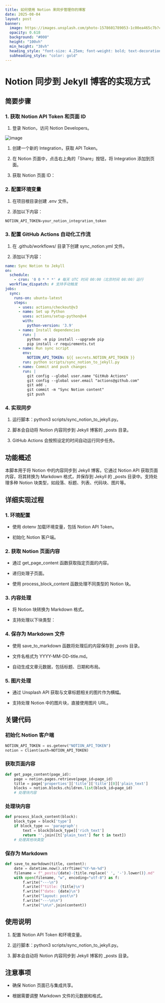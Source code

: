 ```yaml
---
title: 如何使用 Notion 来同步管理你的博客
date: 2025-08-04
layout: post
banner:
  image: https://images.unsplash.com/photo-1578601789053-1c00ea465c7b?crop=entropy&cs=tinysrgb&fit=max&fm=jpg&ixid=M3w2OTIwMzJ8MHwxfHJhbmRvbXx8fHx8fHx8fDE3NTQzMjUxNTl8&ixlib=rb-4.1.0&q=80&w=1080
  opacity: 0.618
  background: "#000"
  height: "100vh"
  min_height: "38vh"
  heading_style: "font-size: 4.25em; font-weight: bold; text-decoration: underline"
  subheading_style: "color: gold"
---
```


# Notion 同步到 Jekyll 博客的实现方式

## 简要步骤

### 1. 获取 Notion API Token 和页面 ID

1. 登录 Notion，访问 Notion Developers。

![image](https://prod-files-secure.s3.us-west-2.amazonaws.com/a7a0cc5a-89b9-4cda-8686-1fba0ca52f40/d19c1afe-dea5-4312-9333-786b0ba83054/image.png?X-Amz-Algorithm=AWS4-HMAC-SHA256&X-Amz-Content-Sha256=UNSIGNED-PAYLOAD&X-Amz-Credential=ASIAZI2LB466WOOIXHRM%2F20250804%2Fus-west-2%2Fs3%2Faws4_request&X-Amz-Date=20250804T163239Z&X-Amz-Expires=3600&X-Amz-Security-Token=IQoJb3JpZ2luX2VjEA8aCXVzLXdlc3QtMiJIMEYCIQDgRX22b75OlbsebD3hv%2BcWiWVzI%2FfvjBNHFohCMnh5vgIhAPvv%2BkUWdBZN17rZOOvALA6yYujYZPrP5jtWiPdZRoG9Kv8DCEgQABoMNjM3NDIzMTgzODA1IgxWgw5ATwT9nlUsPo0q3AMhjsFi%2FGoRhOyJWvDmGfR1b7y3L4PmKgbf33MwBMJlAjXg3p6y7BV2Zk%2Fn7VRwAgxGeeqHLCcXpwCncg%2Bzbq3MPdvs8HqiuH96aBJzoDhu11G0inTzKZT1HVKqZ36kU9DOOsHWniRcwGXZt1SeZcWGHNQfrzcMGgQZHgUdQe53Q%2FNisn5h4u%2B6QGyoaMRxYUt01mcsZHPNfEbI5gIIdTwjH8IMSFQwS9YhocaSJa%2F9ha25JNrMEX2dfZeh2pLTqnC1DOokHPNrqb6J6pkUgdUW0INDCCKGzIykF%2B%2BeTtOkHncYehwX8uwQTgif64jcu9s%2BxicGPIBLn5JnrIjAC5nRrEapbQTz2eoDxUXe4VrEbjeh7noW%2Fp3V79UbnYqEFyaa5%2BNzhI0zn2SS4KB7bk%2FpaPMrOUzBxzqftSS8GBJgAxQcIorV6HYC8DE5UQ0RzxWQ8gt%2B8GRQjmXkvnSPy3B747PZaukSFZD1Coua7ZJO7WN2O1pK6755ckB26%2FmhixjEAUN%2BNMwP4Gp8WeCsuS%2Fj2eL8C%2BPfDtGfA9TLAP8he1nxfMcfdceuWNLDepb4MVUQFCKEGTESvLuU4SSqewOWEIa0RWoIAz%2B4GJALPzVwq74%2BApUcI6LQOHj%2BEzCXkcPEBjqkAcwy09doy940Ah1rCtGg%2FUs%2BcshcvsvHoexkj%2Fa05zWU7PWi8jxRVivvec2wVI8iyiab0x9CbI17Q2clmCpn3Ho4jW4YUWdv5cXMi24zic42V%2BfkDgkqrnlK%2BFLAqA4uhXUAIGfODMSoGxH30r%2BCPL1JRzBbEmQSBnR%2Fx2hoo6v6wHMQAXnKG6ztytS651EbwsH7AERlpOAjQ57nRNLIA7bVu%2B5A&X-Amz-Signature=0588821395e0dbb74fc1891f8f1b15a55f03ed4243474d9e867c6d633d8f9b79&X-Amz-SignedHeaders=host&x-amz-checksum-mode=ENABLED&x-id=GetObject)

1. 创建一个新的 Integration，获取 API Token。

1. 在 Notion 页面中，点击右上角的「Share」按钮，将 Integration 添加到页面。

1. 获取 Notion 页面 ID：


### 2. 配置环境变量

1. 在项目根目录创建 .env 文件。

1. 添加以下内容：

```javascript
NOTION_API_TOKEN=your_notion_integration_token
```

### 3. 配置 GitHub Actions 自动化工作流

1. 在 .github/workflows/ 目录下创建 sync_notion.yml 文件。

1. 添加以下内容：

```yaml
name: Sync Notion to Jekyll
on:
  schedule:
    - cron: '0 0 * * *' # 每天 UTC 时间 00:00（北京时间 08:00）运行
  workflow_dispatch: # 支持手动触发
jobs:
  sync:
    runs-on: ubuntu-latest
    steps:
      - uses: actions/checkout@v3
      - name: Set up Python
        uses: actions/setup-python@v4
        with:
          python-version: '3.9'
      - name: Install dependencies
        run: |
          python -m pip install --upgrade pip
          pip install -r requirements.txt
      - name: Run sync script
        env:
          NOTION_API_TOKEN: ${{ secrets.NOTION_API_TOKEN }}
        run: python scripts/sync_notion_to_jekyll.py
      - name: Commit and push changes
        run: |
          git config --global user.name "GitHub Actions"
          git config --global user.email "actions@github.com"
          git add .
          git commit -m "Sync Notion content"
          git push
```

### 4. 实现同步

1. 运行脚本：python3 scripts/sync_notion_to_jekyll.py。

1. 脚本会自动将 Notion 内容同步到 Jekyll 博客的 _posts 目录。

1. GitHub Actions 会按照设定的时间自动运行同步任务。

## 功能概述

本脚本用于将 Notion 中的内容同步到 Jekyll 博客。它通过 Notion API 获取页面内容，将其转换为 Markdown 格式，并保存到 Jekyll 的 _posts 目录中。支持处理多种 Notion 块类型，如段落、标题、列表、代码块、图片等。

## 详细实现过程

### 1. 环境配置

- 使用 dotenv 加载环境变量，包括 Notion API Token。

- 初始化 Notion 客户端。

### 2. 获取 Notion 页面内容

- 通过 get_page_content 函数获取指定页面的内容。

- 递归处理子页面。

- 使用 process_block_content 函数处理不同类型的 Notion 块。

### 3. 内容处理

- 将 Notion 块转换为 Markdown 格式。

- 支持处理以下块类型：


### 4. 保存为 Markdown 文件

- 使用 save_to_markdown 函数将处理后的内容保存到 _posts 目录。

- 文件名格式为 YYYY-MM-DD-title.md。

- 自动生成文章元数据，包括标题、日期和布局。

### 5. 图片处理

- 通过 Unsplash API 获取与文章标题相关的图片作为横幅。

- 支持处理 Notion 中的图片块，直接使用图片 URL。

## 关键代码

### 初始化 Notion 客户端

```python
NOTION_API_TOKEN = os.getenv("NOTION_API_TOKEN")
notion = Client(auth=NOTION_API_TOKEN)
```

### 获取页面内容

```python
def get_page_content(page_id):
    page = notion.pages.retrieve(page_id=page_id)
    title = page['properties']['title']['title'][0]['plain_text']
    blocks = notion.blocks.children.list(block_id=page_id)
    # 处理块内容
```

### 处理块内容

```python
def process_block_content(block):
    block_type = block['type']
    if block_type == 'paragraph':
        text = block[block_type]['rich_text']
        return ''.join([t['plain_text'] for t in text])
    # 处理其他块类型
```

### 保存为 Markdown

```python
def save_to_markdown(title, content):
    date = datetime.now().strftime("%Y-%m-%d")
    filename = f"_posts/{date}-{title.replace(' ', '-').lower()}.md"
    with open(filename, "w", encoding="utf-8") as f:
        f.write("---\n")
        f.write(f"title: {title}\n")
        f.write(f"date: {date}\n")
        f.write("layout: post\n")
        f.write("---\n\n")
        f.write("\n\n".join(content))
```

## 使用说明

1. 配置 Notion API Token 和环境变量。

1. 运行脚本：python3 scripts/sync_notion_to_jekyll.py。

1. 脚本会自动将 Notion 内容同步到 Jekyll 博客的 _posts 目录。

## 注意事项

- 确保 Notion 页面已与集成共享。

- 根据需要调整 Markdown 文件的元数据和格式。